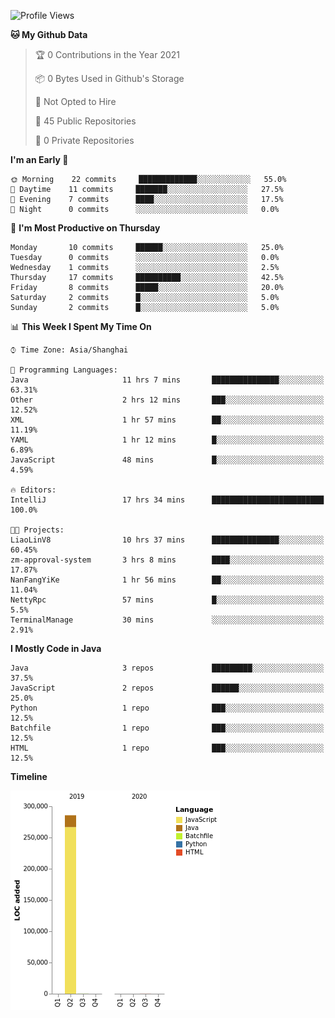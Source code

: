 <!--START_SECTION:waka-->
![Profile Views](http://img.shields.io/badge/Profile%20Views-0-blue)

**🐱 My Github Data** 

> 🏆 0 Contributions in the Year 2021
 > 
> 📦 0 Bytes Used in Github's Storage 
 > 
> 🚫 Not Opted to Hire
 > 
> 📜 45 Public Repositories 
 > 
> 🔑 0 Private Repositories  
 > 
**I'm an Early 🐤** 

```text
🌞 Morning    22 commits     █████████████░░░░░░░░░░░░   55.0% 
🌆 Daytime    11 commits     ███████░░░░░░░░░░░░░░░░░░   27.5% 
🌃 Evening    7 commits      ████░░░░░░░░░░░░░░░░░░░░░   17.5% 
🌙 Night      0 commits      ░░░░░░░░░░░░░░░░░░░░░░░░░   0.0%

```
📅 **I'm Most Productive on Thursday** 

```text
Monday       10 commits     ██████░░░░░░░░░░░░░░░░░░░   25.0% 
Tuesday      0 commits      ░░░░░░░░░░░░░░░░░░░░░░░░░   0.0% 
Wednesday    1 commits      ░░░░░░░░░░░░░░░░░░░░░░░░░   2.5% 
Thursday     17 commits     ██████████░░░░░░░░░░░░░░░   42.5% 
Friday       8 commits      █████░░░░░░░░░░░░░░░░░░░░   20.0% 
Saturday     2 commits      █░░░░░░░░░░░░░░░░░░░░░░░░   5.0% 
Sunday       2 commits      █░░░░░░░░░░░░░░░░░░░░░░░░   5.0%

```


📊 **This Week I Spent My Time On** 

```text
⌚︎ Time Zone: Asia/Shanghai

💬 Programming Languages: 
Java                     11 hrs 7 mins       ███████████████░░░░░░░░░░   63.31% 
Other                    2 hrs 12 mins       ███░░░░░░░░░░░░░░░░░░░░░░   12.52% 
XML                      1 hr 57 mins        ██░░░░░░░░░░░░░░░░░░░░░░░   11.19% 
YAML                     1 hr 12 mins        █░░░░░░░░░░░░░░░░░░░░░░░░   6.89% 
JavaScript               48 mins             █░░░░░░░░░░░░░░░░░░░░░░░░   4.59%

🔥 Editors: 
IntelliJ                 17 hrs 34 mins      █████████████████████████   100.0%

🐱‍💻 Projects: 
LiaoLinV8                10 hrs 37 mins      ███████████████░░░░░░░░░░   60.45% 
zm-approval-system       3 hrs 8 mins        ████░░░░░░░░░░░░░░░░░░░░░   17.87% 
NanFangYiKe              1 hr 56 mins        ██░░░░░░░░░░░░░░░░░░░░░░░   11.04% 
NettyRpc                 57 mins             █░░░░░░░░░░░░░░░░░░░░░░░░   5.5% 
TerminalManage           30 mins             ░░░░░░░░░░░░░░░░░░░░░░░░░   2.91%

```

**I Mostly Code in Java** 

```text
Java                     3 repos             █████████░░░░░░░░░░░░░░░░   37.5% 
JavaScript               2 repos             ██████░░░░░░░░░░░░░░░░░░░   25.0% 
Python                   1 repo              ███░░░░░░░░░░░░░░░░░░░░░░   12.5% 
Batchfile                1 repo              ███░░░░░░░░░░░░░░░░░░░░░░   12.5% 
HTML                     1 repo              ███░░░░░░░░░░░░░░░░░░░░░░   12.5%

```


**Timeline**

![Chart not found](https://raw.githubusercontent.com/2720851545/2720851545/master/charts/bar_graph.png) 


<!--END_SECTION:waka-->

